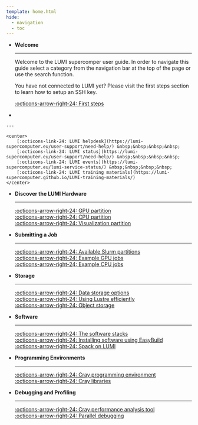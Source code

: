 ```yaml
---
template: home.html
hide:
  - navigation
  - toc
---
```


<div class="card" markdown>

- **Welcome**

    ---

    Welcome to the LUMI supercomper user guide. In order to navigate this guide
    select a category from the navigation bar at the top of the page or use 
    the search function.

    You have not connected to LUMI yet? Please visit the first steps section to
    learn how to setup an SSH key.

    [:octicons-arrow-right-24: First steps](firststeps/getstarted.md)

-  

    ---
    
    <center>
        [:octicons-link-24: LUMI helpdesk](https://lumi-supercomputer.eu/user-support/need-help/) &nbsp;&nbsp;&nbsp;&nbsp;
        [:octicons-link-24: LUMI status](https://lumi-supercomputer.eu/user-support/need-help/) &nbsp;&nbsp;&nbsp;&nbsp;
        [:octicons-link-24: LUMI events](https://lumi-supercomputer.eu/lumi-service-status/) &nbsp;&nbsp;&nbsp;&nbsp;
        [:octicons-link-24: LUMI training materials](https://lumi-supercomputer.github.io/LUMI-training-materials/)
    </center>
</div>

<div class="grid cards" markdown>

-   **Discover the LUMI Hardware**

    ---

    [:octicons-arrow-right-24: GPU partition](hardware/lumig.md)<br>
    [:octicons-arrow-right-24: CPU partition](hardware/lumic.md)<br>
    [:octicons-arrow-right-24: Visualization partition](hardware/lumid.md)

-   **Submitting a Job**

    ---

    [:octicons-arrow-right-24: Available Slurm partitions](runjobs/scheduled-jobs/partitions.md)<br>
    [:octicons-arrow-right-24: Example GPU jobs](runjobs/scheduled-jobs/lumig-job.md)<br>
    [:octicons-arrow-right-24: Example CPU jobs](runjobs/scheduled-jobs/lumic-job.md)

-   **Storage**

    ---

    [:octicons-arrow-right-24: Data storage options](storage/index.md)<br>
    [:octicons-arrow-right-24: Using Lustre efficiently](storage/parallel-filesystems/lustre.md)<br>
    [:octicons-arrow-right-24: Object storage](storage/lumio/index.md)

-   **Software**

    ---

    [:octicons-arrow-right-24: The software stacks](runjobs/lumi_env/softwarestacks.md)<br>
    [:octicons-arrow-right-24: Installing software using EasyBuild](software/installing/easybuild.md)<br>
    [:octicons-arrow-right-24: Spack on LUMI](software/installing/spack.md)

-   **Programming Environments**

    ---

    [:octicons-arrow-right-24: Cray programming environment](development/compiling/prgenv.md)<br>
    [:octicons-arrow-right-24: Cray libraries](development/libraries/cray-libraries.md)<br>

-   **Debugging and Profiling**

    ---

    [:octicons-arrow-right-24: Cray performance analysis tool](development/profiling/perftools.md)<br>
    [:octicons-arrow-right-24: Parallel debugging](development/debugging/gdb4hpc.md)

</div>
